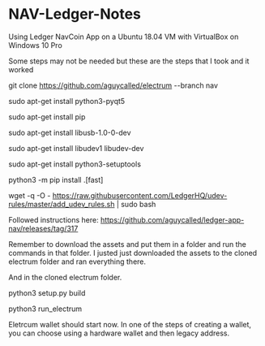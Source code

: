 # NAV-Ledger-Notes

Using Ledger NavCoin App on a Ubuntu 18.04 VM with VirtualBox on Windows 10 Pro

Some steps may not be needed but these are the steps that I took and it worked

git clone https://github.com/aguycalled/electrum --branch nav

sudo apt-get install python3-pyqt5

sudo apt-get install pip

sudo apt-get install libusb-1.0-0-dev

sudo apt-get install libudev1 libudev-dev

sudo apt-get install python3-setuptools

python3 -m pip install .[fast]

wget -q -O - https://raw.githubusercontent.com/LedgerHQ/udev-rules/master/add_udev_rules.sh | sudo bash

Followed instructions here: https://github.com/aguycalled/ledger-app-nav/releases/tag/317

Remember to download the assets and put them in a folder and run the commands in that folder. I justed just downloaded the assets to the cloned electrum folder and ran everything there.

And in the cloned electrum folder.

python3 setup.py build

python3 run_electrum

Eletrcum wallet should start now. In one of the steps of creating a wallet, you can choose using a hardware wallet and then legacy address.
